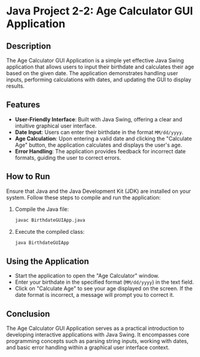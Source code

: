 # Java Project 2-2: Age Calculator GUI Application

## Description

The Age Calculator GUI Application is a simple yet effective Java Swing application that allows users to input their birthdate and calculates their age based on the given date. The application demonstrates handling user inputs, performing calculations with dates, and updating the GUI to display results.

## Features

- **User-Friendly Interface**: Built with Java Swing, offering a clear and intuitive graphical user interface.
- **Date Input**: Users can enter their birthdate in the format `MM/dd/yyyy`.
- **Age Calculation**: Upon entering a valid date and clicking the "Calculate Age" button, the application calculates and displays the user's age.
- **Error Handling**: The application provides feedback for incorrect date formats, guiding the user to correct errors.

## How to Run

Ensure that Java and the Java Development Kit (JDK) are installed on your system. Follow these steps to compile and run the application:

1. Compile the Java file:

    ```bash
    javac BirthdateGUIApp.java
    ```

2. Execute the compiled class:

    ```bash
    java BirthdateGUIApp
    ```

## Using the Application

- Start the application to open the "Age Calculator" window.
- Enter your birthdate in the specified format (`MM/dd/yyyy`) in the text field.
- Click on "Calculate Age" to see your age displayed on the screen. If the date format is incorrect, a message will prompt you to correct it.

## Conclusion

The Age Calculator GUI Application serves as a practical introduction to developing interactive applications with Java Swing. It encompasses core programming concepts such as parsing string inputs, working with dates, and basic error handling within a graphical user interface context.

